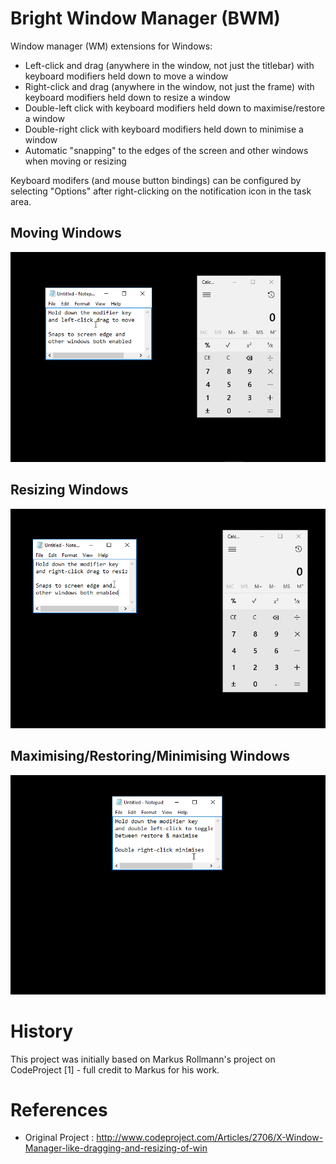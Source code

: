 Bright Window Manager (BWM)
===========================

Window manager (WM) extensions for Windows:
  * Left-click and drag (anywhere in the window, not just the titlebar) with keyboard modifiers held down to move a window
  * Right-click and drag (anywhere in the window, not just the frame) with keyboard modifiers held down to resize a window
  * Double-left click with keyboard modifiers held down to maximise/restore a window
  * Double-right click with keyboard modifiers held down to minimise a window
  * Automatic "snapping" to the edges of the screen and other windows when moving or resizing

Keyboard modifers (and mouse button bindings) can be configured by selecting "Options" after right-clicking
on the notification icon in the task area.

Moving Windows
--------------

![movedemo](https://raw.githubusercontent.com/bright-tools/bwm/master/assets/move_demo.gif)

Resizing Windows
----------------

![resizedemo](https://raw.githubusercontent.com/bright-tools/bwm/master/assets/resize_demo.gif)

Maximising/Restoring/Minimising Windows
---------------------------------------

![maximisedemo](https://raw.githubusercontent.com/bright-tools/bwm/master/assets/maximise_demo.gif)


History
=======

This project was initially based on Markus Rollmann's project on CodeProject [1] - full
credit to Markus for his work.

References
==========

  * Original Project : http://www.codeproject.com/Articles/2706/X-Window-Manager-like-dragging-and-resizing-of-win 
